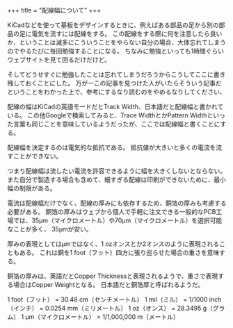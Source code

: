 +++
title = "配線幅について"
+++

KiCadなどを使って基板をデザインするときに、例えばある部品の足から別の部品の足に電気を流すには配線をする。
この配線をする際に何を注意したら良いか、ということは滅多にこういうことをやらない自分の場合、大体忘れてしまうのでやるたびに毎回勉強することになる。
ちなみに勉強といっても1時間ぐらいウェブサイトを見て回るだけだけど。

そしてどうせすぐに勉強したことは忘れてしまうだろうからこうしてここに書き残しておくことにした。
万が一この記事を見つけた人がいたらそういう記事だということをわかった上で、参考にするなり読むのをやめるなりしてください、

配線の幅はKiCadの英語モードだとTrack Width、日本語だと配線幅と書かれている。
この他Googleで検索してみると、Trace WidthとかPattern Widthといった言葉も同じことを意味しているようだったが、ここでは配線幅と書くことにする。

配線幅を決定するのは電気的な抵抗である。
抵抗値が大きいと多くの電流を流すことができない。

つまり配線幅は流したい電流を許容できるように幅を大きくしないとならない。
また自分で製造する場合も含めて、細すぎる配線は印刷ができないために、最小幅の制限がある。

電流は配線幅だけでなく、配線の厚みにも依存するため、銅箔の厚みも考慮する必要がある。
銅箔の厚みはウェブから個人で手軽に注文できる一般的なPCB工場では、35μm（マイクロメートル）や70μm（マイクロメートル）を選択可能なことが多く、
35μmが安い。

厚みの表現としてはμmではなく、1 ozオンスとか2オンスのように表現されることもある。
これは銅を1 foot（フット）四方に張り巡らせた場合の重さを意味する。

銅箔の厚みは、英語だとCopper Thicknessと表現されるようで、重さで表現する場合はCopper Weightとなる。
日本語だと銅箔厚と呼ばれるようだ。

1 foot（フット） = 30.48 cm（センチメートル）
1 mil（ミル） = 1/1000 inch（インチ） = 0.0254 mm（ミリメートル）
1 oz（オンス） = 28.3495 g（グラム）
1 μm（マイクロメートル） = 1/1,000,000 m（メートル）
